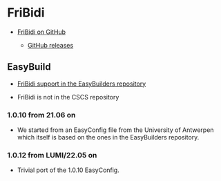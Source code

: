 # FriBidi

  * [FriBidi on GitHub](https://github.com/fribidi/fribidi)

      * [GitHub releases](https://github.com/fribidi/fribidi/releases)

## EasyBuild

  *  [FriBidi support in the EasyBuilders repository](https://github.com/easybuilders/easybuild-easyconfigs/tree/develop/easybuild/easyconfigs/f/FriBidi)

  * FriBidi is not in the CSCS repository

### 1.0.10 from 21.06 on

  * We started from an EasyConfig file from the University of Antwerpen which
    itself is based on the ones in the EasyBuilders repository.

### 1.0.12 from LUMI/22.05 on

  * Trivial port of the 1.0.10 EasyConfig.

